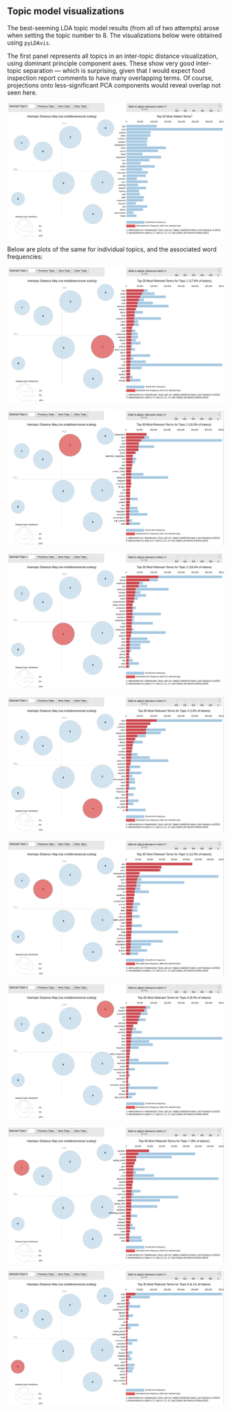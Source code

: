 ## Topic model visualizations

The best-seeming LDA topic model results (from all of two attempts) arose when setting the topic number to 8.
The visualizations below were obtained using `pyLDAvis`.

The first panel represents all topics in an inter-topic distance visualization, using dominant principle component axes.
These show very good inter-topic separation &mdash; which is surprising, given that I would expect food inspection report comments to have many overlapping terms. Of course, projections onto less-significant PCA components would reveal overlap not seen here.

![All topics, overall word frequencies](images/Topic0.png "All topics, overall word frequencies")

Below are plots of the same for individual topics, and the associated word frequencies:

![Topic 1, word frequencies](images/Topic1.png "Topic 1, word frequencies")


![Topic 2, word frequencies](images/Topic2.png "Topic 2, word frequencies")


![Topic 3, word frequencies](images/Topic3.png "Topic 3, word frequencies")


![Topic 4, word frequencies](images/Topic4.png "Topic 4, word frequencies")


![Topic 5, word frequencies](images/Topic5.png "Topic 5, word frequencies")


![Topic 6, word frequencies](images/Topic6.png "Topic 6, word frequencies")


![Topic 7, word frequencies](images/Topic7.png "Topic 7, word frequencies")


![Topic 8, word frequencies](images/Topic8.png "Topic 8, word frequencies")
